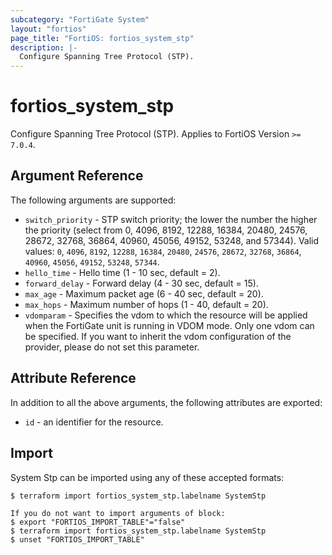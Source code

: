 ```yaml
---
subcategory: "FortiGate System"
layout: "fortios"
page_title: "FortiOS: fortios_system_stp"
description: |-
  Configure Spanning Tree Protocol (STP).
---
```


# fortios_system_stp
Configure Spanning Tree Protocol (STP). Applies to FortiOS Version `>= 7.0.4`.

## Argument Reference

The following arguments are supported:

* `switch_priority` - STP switch priority; the lower the number the higher the priority (select from 0, 4096, 8192, 12288, 16384, 20480, 24576, 28672, 32768, 36864, 40960, 45056, 49152, 53248, and 57344). Valid values: `0`, `4096`, `8192`, `12288`, `16384`, `20480`, `24576`, `28672`, `32768`, `36864`, `40960`, `45056`, `49152`, `53248`, `57344`.
* `hello_time` - Hello time (1 - 10 sec, default = 2).
* `forward_delay` - Forward delay (4 - 30 sec, default = 15).
* `max_age` - Maximum packet age (6 - 40 sec, default = 20).
* `max_hops` - Maximum number of hops (1 - 40, default = 20).
* `vdomparam` - Specifies the vdom to which the resource will be applied when the FortiGate unit is running in VDOM mode. Only one vdom can be specified. If you want to inherit the vdom configuration of the provider, please do not set this parameter.


## Attribute Reference

In addition to all the above arguments, the following attributes are exported:
* `id` - an identifier for the resource.

## Import

System Stp can be imported using any of these accepted formats:
```
$ terraform import fortios_system_stp.labelname SystemStp

If you do not want to import arguments of block:
$ export "FORTIOS_IMPORT_TABLE"="false"
$ terraform import fortios_system_stp.labelname SystemStp
$ unset "FORTIOS_IMPORT_TABLE"
```
